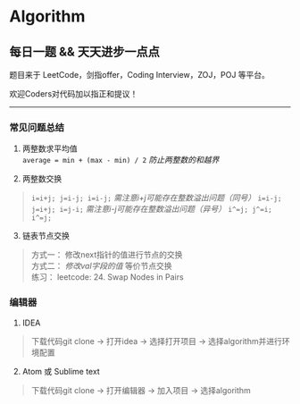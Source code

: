 # Algorithm

## 每日一题 && 天天进步一点点   

题目来于 LeetCode，剑指offer，Coding Interview，ZOJ，POJ 等平台。

欢迎Coders对代码加以指正和提议！

---

### 常见问题总结
1. 两整数求平均值      
`average = min + (max - min) / 2`       *防止两整数的和越界*    

2. 两整数交换      
> `i=i+j; j=i-j; i=i-j;`       *需注意i+j可能存在整数溢出问题（同号）*
> `i=i-j; j=i+j; i=j-i;`       *需注意i-j可能存在整数溢出问题（异号）*
> `i^=j; j^=i; i^=j;`           

3. 链表节点交换      
>方式一： 修改next指针的值进行节点的交换      
>方式二： *修改val字段的值* 等价节点交换      
>练习： leetcode: 24. Swap Nodes in Pairs

### 编辑器
1. IDEA
> 下载代码git clone -> 打开idea -> 选择打开项目 -> 选择algorithm并进行环境配置  
 
2. Atom 或 Sublime text
> 下载代码git clone -> 打开编辑器 -> 加入项目 -> 选择algorithm

